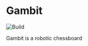 # Gambit
![Build](https://github.com/bungogood/gambit/actions/workflows/build.yml/badge.svg)

Gambit is a robotic chessboard
